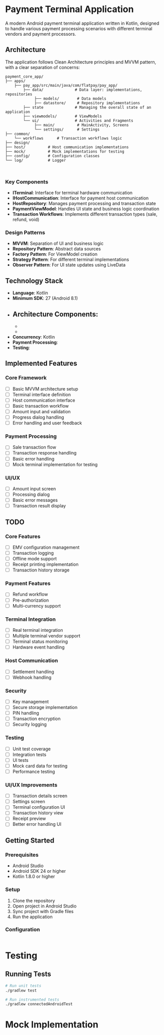 # Payment Terminal Application

A modern Android payment terminal application written in Kotlin, designed to handle various payment processing scenarios with different terminal vendors and payment processors.

## Architecture

The application follows Clean Architecture principles and MVVM pattern, with a clear separation of concerns:
```
payment_core_app/
├── apps/
    ├── pay_app/src/main/java/com/flatpay/pay_app/
        ├── data/              # Data layer: implementations, repositories
             ├── models/        # Data models
             ├── datastore/     # Repository implementations
        ├── state              # Managing the overall state of an application
        ├── viewmodels/        # ViewModels
        └── ui/                # Activities and Fragments
             ├── main/          # MainActivity, Screens
             └── settings/      # Settings
├── common/
    └── workflows      # Transaction workflows logic
├── design/
├── host/          # Host communication implementations
├── mock/          # Mock implementations for testing
├── config/        # Configuration classes
└── log/           # Logger 



```
### Key Components

- **ITerminal**: Interface for terminal hardware communication
- **IHostCommunication**: Interface for payment host communication
- **HostRepository**: Manages payment processing and transaction state
- **PaymentViewModel**: Handles UI state and business logic coordination
- **Transaction Workflows**: Implements different transaction types (sale, refund, void)

### Design Patterns

- **MVVM**: Separation of UI and business logic
- **Repository Pattern**: Abstract data sources
- **Factory Pattern**: For ViewModel creation
- **Strategy Pattern**: For different terminal implementations
- **Observer Pattern**: For UI state updates using LiveData

## Technology Stack

- **Language**: Kotlin
- **Minimum SDK**: 27 (Android 8.1)
- **Architecture Components**:
    - 
    - 
    - 
- **Concurrency**: Kotlin 
- **Payment Processing**:  
- **Testing**: 

## Implemented Features

### Core Framework
- [ ] Basic MVVM architecture setup
- [ ] Terminal interface definition
- [ ] Host communication interface
- [ ] Basic transaction workflow
- [ ] Amount input and validation
- [ ] Progress dialog handling
- [ ] Error handling and user feedback

### Payment Processing
- [ ] Sale transaction flow
- [ ] Transaction response handling
- [ ] Basic error handling
- [ ] Mock terminal implementation for testing

### UI/UX
- [ ] Amount input screen
- [ ] Processing dialog
- [ ] Basic error messages
- [ ] Transaction result display

## TODO

### Core Features
- [ ] EMV configuration management
- [ ] Transaction logging
- [ ] Offline mode support
- [ ] Receipt printing implementation
- [ ] Transaction history storage

### Payment Features
- [ ] Refund workflow
- [ ] Pre-authorization
- [ ] Multi-currency support

### Terminal Integration
- [ ] Real terminal integration
- [ ] Multiple terminal vendor support
- [ ] Terminal status monitoring
- [ ] Hardware event handling

### Host Communication
- [ ] Settlement handling
- [ ] Webhook handling

### Security
- [ ] Key management
- [ ] Secure storage implementation
- [ ] PIN handling
- [ ] Transaction encryption
- [ ] Security logging

### Testing
- [ ] Unit test coverage
- [ ] Integration tests
- [ ] UI tests
- [ ] Mock card data for testing
- [ ] Performance testing

### UI/UX Improvements
- [ ] Transaction details screen
- [ ] Settings screen
- [ ] Terminal configuration UI
- [ ] Transaction history view
- [ ] Receipt preview
- [ ] Better error handling UI

## Getting Started

### Prerequisites
- Android Studio 
- Android SDK 24 or higher
- Kotlin 1.8.0 or higher

### Setup
1. Clone the repository
2. Open project in Android Studio
3. Sync project with Gradle files
4. Run the application

### Configuration
```
```


# Testing
## Running Tests
```bash
# Run unit tests
./gradlew test

# Run instrumented tests
./gradlew connectedAndroidTest
```
# Mock Implementation


